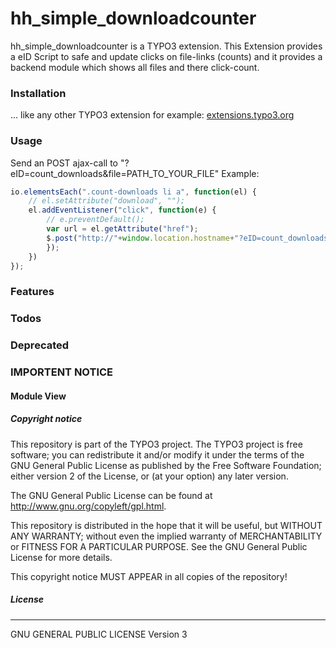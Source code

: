 # hh_simple_downloadcounter
hh_simple_downloadcounter is a TYPO3 extension.
This Extension provides a eID Script to safe and update clicks on file-links (counts) and it provides a backend module which shows all files and there click-count.

### Installation
... like any other TYPO3 extension for example: [extensions.typo3.org](https://extensions.typo3.org/extension/hh_video/ "TYPO3 Extension Repository")

### Usage
Send an POST ajax-call to "?eID=count_downloads&file=PATH_TO_YOUR_FILE"
Example:
```javascript
io.elementsEach(".count-downloads li a", function(el) {
    // el.setAttribute("download", "");
    el.addEventListener("click", function(e) {
        // e.preventDefault();
        var url = el.getAttribute("href");
        $.post("http://"+window.location.hostname+"?eID=count_downloads&file="+url, function(data) {
        });
    })
});
```

### Features

### Todos

### Deprecated

### IMPORTENT NOTICE

#### Module View

##### Copyright notice

This repository is part of the TYPO3 project. The TYPO3 project is
free software; you can redistribute it and/or modify
it under the terms of the GNU General Public License as published by
the Free Software Foundation; either version 2 of the License, or
(at your option) any later version.

The GNU General Public License can be found at
http://www.gnu.org/copyleft/gpl.html.

This repository is distributed in the hope that it will be useful,
but WITHOUT ANY WARRANTY; without even the implied warranty of
MERCHANTABILITY or FITNESS FOR A PARTICULAR PURPOSE.  See the
GNU General Public License for more details.

This copyright notice MUST APPEAR in all copies of the repository!

##### License
----
GNU GENERAL PUBLIC LICENSE Version 3
